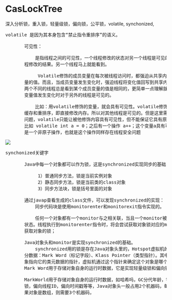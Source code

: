 # CasLockTree
深入分析锁，重入锁，轻量级锁，偏向锁，公平锁，volatile, synchonized,

<pre>
volatile 是因为其本身包含“禁止指令重排序”的语义。
  
       可见性：

           是指线程之间的可见性，一个线程修改的状态对另一个线程是可见的。也就是一个线
       程修改的结果。另一个线程马上就能看到。

            Volatile修饰的成员变量在每次被线程访问时，都强迫从共享内存中重读该成员变
       量的值。而且，当成员变量发生变化时，强迫线程将变化值回写到共享内存。这样在任何时刻，
       两个不同的线程总是看到某个成员变量的值是相同的，更简单一点理解就是volatile修饰的
       变量值发生变化时对于另外的线程是可见的。

           比如：用volatile修饰的变量，就会具有可见性。volatile修饰的变量不允许线程内部
       缓存和重排序，即直接修改内存。所以对其他线程是可见的。但是这里需要注意一个
       问题，volatile只能让被他修饰内容具有可见性，但不能保证它具有原子性。
       比如 volatile int a = 0；之后有一个操作 a++；这个变量a具有可见性，但是a++ 依然
       是一个非原子操作，也就是这个操作同样存在线程安全问题
</pre>

![](https://i.imgur.com/RidEMrW.png)

<pre>
synchonized关键字

       Java中每一个对象都可以作为锁，这是synchronized实现同步的基础：

            1）普通同步方法，锁是当前实例对象
            2）静态同步方法，锁是当前类的class对象
            3）同步方法块，锁是括号里面的对象

       通过javap查看生成的class文件，可以发现synchronized的实现：
           同步代码块是使用monitorenter和monitorexit指令实现的。

           任何一个对象都有一个monitor与之相关联，当且一个monitor被持有之后，它将处于锁定
       状态。线程执行到monitorenter指令时，将会尝试获取对象锁对应的monitor所有权，即尝试
       获取对象的锁；

       Java对象头和monitor是实现synchronized的基础。
           synchronized用的锁是存在Java对象头里的，Hotspot虚拟机的对象头主要包括两部
       分数据：Mark Word（标记字段）、Klass Pointer（类型指针）。其中Klass Point是是对
       象指向它的类元数据的指针，虚拟机通过这个指针来确定这个对象是哪个类的实例，
       Mark Word用于存储对象自身的运行时数据，它是实现轻量级锁和偏向锁的关键

       MarkWorld用于存储对象自身的运行时数据，如哈希吗，GC分代年龄，锁状态标志，线程持有的
       锁，偏向线程ID，偏向时间戳等等，Java对象头一般占用2个机器码，每个机器码4个字节，如
       果对象是数组，则需要3个机器码，
</pre>